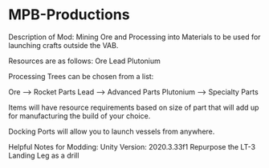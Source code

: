 # MPB-Productions


Description of Mod: Mining Ore and Processing into Materials to be used for launching crafts outside the VAB.

Resources are as follows:
Ore
Lead
Plutonium

Processing Trees can be chosen from a list:

Ore --> Rocket Parts 
Lead --> Advanced Parts 
Plutonium --> Specialty Parts 

Items will have resource requirements based on size of part that will add up for manufacturing the build of your choice. 

Docking Ports will allow you to launch vessels from anywhere. 


Helpful Notes for Modding:
Unity Version: 2020.3.33f1
Repurpose the LT-3 Landing Leg as a drill
